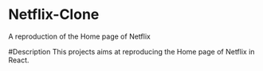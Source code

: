 # Netflix-Clone
A reproduction of the Home page of Netflix

#Description
This projects aims at reproducing the Home page of Netflix in React.


